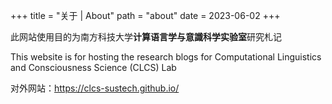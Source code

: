 +++
title = "关于 | About"
path = "about"
date = 2023-06-02
+++

此网站使用目的为南方科技大学**计算语言学与意識科学实验室**研究札记

This website is for hosting the research blogs for Computational Linguistics and Consciousness Science (CLCS) Lab

对外网站：<https://clcs-sustech.github.io/>